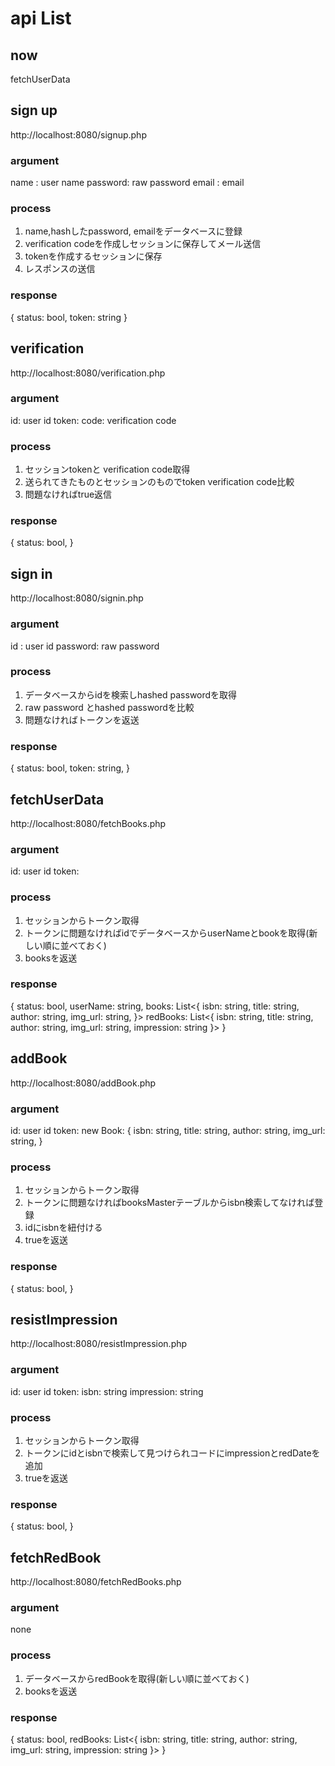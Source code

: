 # api List
## now
fetchUserData


## sign up
http://localhost:8080/signup.php
### argument
name : user name
password: raw password
email : email 
### process
1. name,hashしたpassword, emailをデータベースに登録
2. verification codeを作成しセッションに保存してメール送信
3. tokenを作成するセッションに保存
4. レスポンスの送信
### response
{
  status: bool,
  token: string
}
## verification
http://localhost:8080/verification.php
### argument
id: user id
token: 
code: verification code
### process
1. セッションtokenと verification code取得
2. 送られてきたものとセッションのものでtoken verification code比較
3. 問題なければtrue返信
### response
{
  status: bool,
}

## sign in
http://localhost:8080/signin.php
### argument
id : user id
password: raw password

### process
1. データベースからidを検索しhashed passwordを取得
2. raw password とhashed passwordを比較
3. 問題なければトークンを返送

### response
{
  status: bool,
  token: string,
}
## fetchUserData
http://localhost:8080/fetchBooks.php
### argument
id: user id
token: 

### process
1. セッションからトークン取得
2. トークンに問題なければidでデータベースからuserNameとbookを取得(新しい順に並べておく)
3. booksを返送

### response
{
  status: bool,
  userName: string,
  books: List<{
    isbn: string,
    title: string,
    author: string,
    img_url: string,
     }>
  redBooks: List<{
    isbn: string,
    title: string,
    author: string,
    img_url: string,
    impression: string
     }>
}

## addBook
http://localhost:8080/addBook.php
### argument
id: user id
token: 
new Book: {
  isbn: string,
  title: string,
  author: string,
  img_url: string,
} 
### process
1. セッションからトークン取得
2. トークンに問題なければbooksMasterテーブルからisbn検索してなければ登録
3. idにisbnを紐付ける
4. trueを返送

### response
{
  status: bool,
}

## resistImpression
http://localhost:8080/resistImpression.php
### argument
id: user id
token: 
isbn: string
impression: string
### process
1. セッションからトークン取得
2. トークンにidとisbnで検索して見つけられコードにimpressionとredDateを追加
3. trueを返送

### response
{
  status: bool,
}

## fetchRedBook
http://localhost:8080/fetchRedBooks.php
### argument
none
### process
1. データベースからredBookを取得(新しい順に並べておく)
2. booksを返送

### response
{
  status: bool,
  redBooks: List<{
    isbn: string,
    title: string,
    author: string,
    img_url: string,
    impression: string
     }>
}

